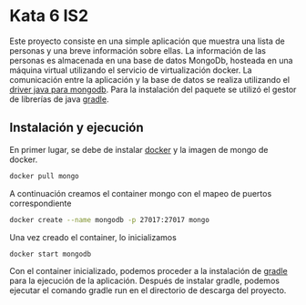 # Kata 6 IS2

Este proyecto consiste en una simple aplicación que muestra una lista de personas y una breve información sobre ellas. La información de las personas
es almacenada en una base de datos MongoDb, hosteada en una máquina virtual utilizando el servicio de virtualización docker. La comunicación entre 
la aplicación y la base de datos se realiza utilizando el [driver java para mongodb](https://mongodb.github.io/mongo-java-driver/).
Para la instalación del paquete se utilizó el gestor de librerías de java [gradle](https://gradle.org/).

## Instalación y ejecución

En primer lugar, se debe de instalar [docker](https://docs.docker.com/install/) y la imagen de mongo de docker.

```bash
docker pull mongo
```

A continuación creamos el container mongo con el mapeo de puertos correspondiente

```bash
docker create --name mongodb -p 27017:27017 mongo
```

Una vez creado el container, lo inicializamos
```
docker start mongodb
```

Con el container inicializado, podemos proceder a la instalación de [gradle](https://gradle.org/) para la ejecución de la aplicación.
Después de instalar gradle, podemos ejecutar el comando gradle run en el directorio de descarga del proyecto.
